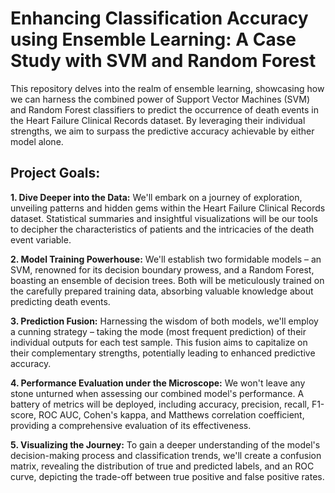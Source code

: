 # Enhancing Classification Accuracy using Ensemble Learning: A Case Study with SVM and Random Forest

This repository delves into the realm of ensemble learning, showcasing how we can harness the combined power of Support Vector Machines (SVM) and Random Forest classifiers to predict the occurrence of death events in the Heart Failure Clinical Records dataset. By leveraging their individual strengths, we aim to surpass the predictive accuracy achievable by either model alone.

## Project Goals:
**1. Dive Deeper into the Data:** We'll embark on a journey of exploration, unveiling patterns and hidden gems within the Heart Failure Clinical Records dataset. Statistical summaries and insightful visualizations will be our tools to decipher the characteristics of patients and the intricacies of the death event variable.

**2. Model Training Powerhouse:** We'll establish two formidable models – an SVM, renowned for its decision boundary prowess, and a Random Forest, boasting an ensemble of decision trees. Both will be meticulously trained on the carefully prepared training data, absorbing valuable knowledge about predicting death events.

**3. Prediction Fusion:** Harnessing the wisdom of both models, we'll employ a cunning strategy – taking the mode (most frequent prediction) of their individual outputs for each test sample. This fusion aims to capitalize on their complementary strengths, potentially leading to enhanced predictive accuracy.

**4. Performance Evaluation under the Microscope:** We won't leave any stone unturned when assessing our combined model's performance. A battery of metrics will be deployed, including accuracy, precision, recall, F1-score, ROC AUC, Cohen's kappa, and Matthews correlation coefficient, providing a comprehensive evaluation of its effectiveness.

**5. Visualizing the Journey:** To gain a deeper understanding of the model's decision-making process and classification trends, we'll create a confusion matrix, revealing the distribution of true and predicted labels, and an ROC curve, depicting the trade-off between true positive and false positive rates.
